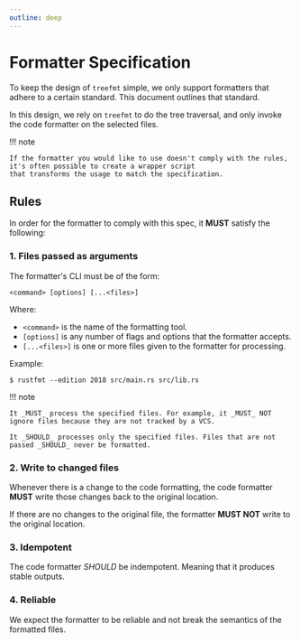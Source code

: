 ```yaml
---
outline: deep
---
```


# Formatter Specification

To keep the design of `treefmt` simple, we only support formatters that adhere to a certain standard.
This document outlines that standard.

In this design, we rely on `treefmt` to do the tree traversal, and only invoke
the code formatter on the selected files.

!!! note

    If the formatter you would like to use doesn't comply with the rules, it's often possible to create a wrapper script
    that transforms the usage to match the specification.

## Rules

In order for the formatter to comply with this spec, it **MUST** satisfy the following:

### 1. Files passed as arguments

The formatter's CLI must be of the form:

```
<command> [options] [...<files>]
```

Where:

- `<command>` is the name of the formatting tool.
- `[options]` is any number of flags and options that the formatter accepts.
- `[...<files>]` is one or more files given to the formatter for processing.

Example:

```
$ rustfmt --edition 2018 src/main.rs src/lib.rs
```

!!! note

    It _MUST_ process the specified files. For example, it _MUST_ NOT ignore files because they are not tracked by a VCS.

    It _SHOULD_ processes only the specified files. Files that are not passed _SHOULD_ never be formatted.

### 2. Write to changed files

Whenever there is a change to the code formatting, the code formatter **MUST** write those changes back to the
original location.

If there are no changes to the original file, the formatter **MUST NOT** write to the original location.

### 3. Idempotent

The code formatter _SHOULD_ be indempotent. Meaning that it produces stable
outputs.

### 4. Reliable

We expect the formatter to be reliable and not break the semantics of the formatted files.
